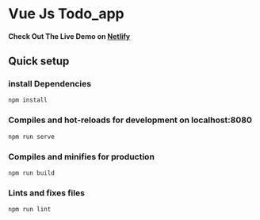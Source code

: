 # Vue Js Todo_app

#### Check Out The Live Demo on [Netlify](https://vue-js-todo-app.netlify.app/)

## Quick setup

### install Dependencies

```
npm install
```

### Compiles and hot-reloads for development on localhost:8080

```
npm run serve
```

### Compiles and minifies for production

```
npm run build
```

### Lints and fixes files

```
npm run lint
```
